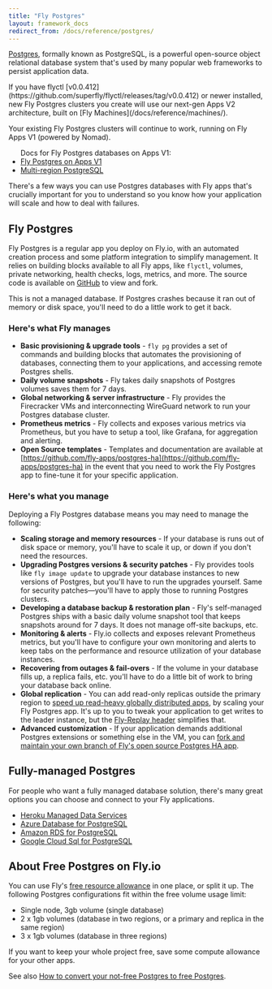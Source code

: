 ```yaml
---
title: "Fly Postgres"
layout: framework_docs
redirect_from: /docs/reference/postgres/
---
```


[Postgres](https://www.postgresql.org/), formally known as PostgreSQL, is a powerful open-source object relational database system that's used by many popular web frameworks to persist application data.

<div class="callout">
If you have flyctl [v0.0.412](https://github.com/superfly/flyctl/releases/tag/v0.0.412) or newer installed, new Fly Postgres clusters you create will use our next-gen Apps V2 architecture, built on [Fly Machines](/docs/reference/machines/).

Your existing Fly Postgres clusters will continue to work, running on Fly Apps V1 (powered by Nomad).

<ul>
  <lh>Docs for Fly Postgres databases on Apps V1:</lh>
  <li>
    <a href="/docs/reference/postgres-on-nomad/">Fly Postgres on Apps V1</a>
  </li>
  <li>
    <a href="/docs/getting-started/multi-region-databases/">Multi-region PostgreSQL</a>
  </li>
</ul>
</div>

There's a few ways you can use Postgres databases with Fly apps that's crucially important for you to understand so you know how your application will scale and how to deal with failures.

## Fly Postgres

Fly Postgres is a regular app you deploy on Fly.io, with an automated creation process and some platform integration to simplify management. It relies on building blocks available to all Fly apps, like `flyctl`, volumes, private networking, health checks, logs, metrics, and more. The source code is available on [GitHub](https://github.com/fly-apps/postgres-ha) to view and fork.

This is not a managed database. If Postgres crashes because it ran out of memory or disk space, you'll need to do a little work to get it back.

### Here's what Fly manages

- **Basic provisioning & upgrade tools** - `fly pg` provides a set of commands and building blocks that automates the provisioning of databases, connecting them to your applications, and accessing remote Postgres shells.
- **Daily volume snapshots** - Fly takes daily snapshots of Postgres volumes saves them for 7 days.
- **Global networking & server infrastructure** - Fly provides the Firecracker VMs and interconnecting WireGuard network to run your Postgres database cluster.
- **Prometheus metrics** - Fly collects and exposes various metrics via Prometheus, but you have to setup a tool, like Grafana, for aggregation and alerting.
- **Open Source templates** - Templates and documentation are available at [https://github.com/fly-apps/postgres-ha](https://github.com/fly-apps/postgres-ha) in the event that you need to work the Fly Postgres app to fine-tune it for your specific application.

### Here's what you manage

Deploying a Fly Postgres database means you may need to manage the following:

- **Scaling storage and memory resources** - If your database is runs out of disk space or memory, you'll have to scale it up, or down if you don't need the resources.
- **Upgrading Postgres versions & security patches** - Fly provides tools like `fly image update` to upgrade your database instances to new versions of Postgres, but you'll have to run the upgrades yourself. Same for security patches—you'll have to apply those to running Postgres clusters.
- **Developing a database backup & restoration plan** - Fly's self-managed Postgres ships with a basic daily volume snapshot tool that keeps snapshots around for 7 days. It does not manage off-site backups, etc.
- **Monitoring & alerts** - Fly.io collects and exposes relevant Prometheus metrics, but you'll have to configure your own monitoring and alerts to keep tabs on the performance and resource utilization of your database instances.
- **Recovering from outages & fail-overs** - If the volume in your database fills up, a replica fails, etc. you'll have to do a little bit of work to bring your database back online.
- **Global replication** - You can add read-only replicas outside the primary region to [speed up read-heavy globally distributed apps](https://fly.io/blog/globally-distributed-postgres/),  by scaling your Fly Postgres app. It's up to you to tweak your application to get writes to the leader instance, but the [Fly-Replay header](https://fly.io/docs/reference/fly-replay/) simplifies that.
- **Advanced customization** - If your application demands additional Postgres extensions or something else in the VM, you can [fork and maintain your own branch of Fly's open source Postgres HA app](https://github.com/fly-apps/postgres-ha).

## Fully-managed Postgres

For people who want a fully managed database solution, there's many great options you can choose and connect to your Fly applications.

- [Heroku Managed Data Services](https://www.heroku.com/managed-data-services)
- [Azure Database for PostgreSQL](https://azure.microsoft.com/en-us/products/postgresql/#overview)
- [Amazon RDS for PostgreSQL](https://aws.amazon.com/rds/postgresql/)
- [Google Cloud Sql for PostgreSQL](https://cloud.google.com/sql/docs/postgres/)

## About Free Postgres on Fly.io

You can use Fly's [free resource allowance](https://fly.io/docs/about/pricing/#free-allowances) in one place, or split it up. The following Postgres configurations fit within the free volume usage limit:

- Single node, 3gb volume (single database)
- 2 x 1gb volumes (database in two regions, or a primary and replica in the same region)
- 3 x 1gb volumes (database in three regions)

If you want to keep your whole project free, save some compute allowance for your other apps.

See also [How to convert your not-free Postgres to free Postgres](https://community.fly.io/t/how-to-convert-your-not-free-postgres-to-free-postgres/3888).

